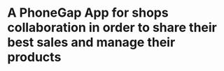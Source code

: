 # A PhoneGap App for shops collaboration in order to share their best sales and manage their products


